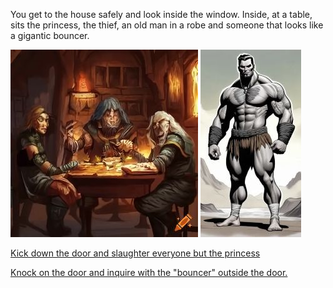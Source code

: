 You get to the house safely and look inside the window.  Inside, at a table, sits the princess, the thief, an old man in a robe and someone that looks like a gigantic bouncer.

![Sitting at Table](./img/sitting_at_tablesm.jpg) ![Fighter](./img/fightersm.jpg)

[Kick down the door and slaughter everyone but the princess](./KnightScene3A.md)

[Knock on the door and inquire with the "bouncer" outside the door.](./KnightScene3B.md)